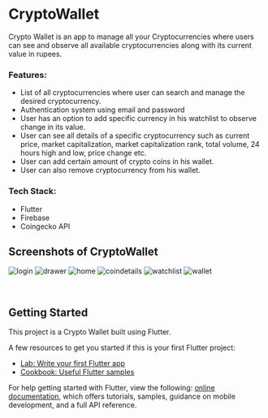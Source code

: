 # CryptoWallet

Crypto Wallet is an app to manage all your Cryptocurrencies where users can see and observe all available cryptocurrencies along with its current value in rupees.

### Features:
- List of all cryptocurrencies where user can search and manage the desired cryptocurrency.
- Authentication system using email and password
- User has an option to add specific currency in his watchlist to observe change in its value.
- User can see all details of a specific cryptocurrency such as current price, market capitalization, market capitalization rank, total volume, 24 hours high and low, price change etc.
- User can add certain amount of crypto coins in his wallet.
- User can also remove cryptocurrency from his wallet.

### Tech Stack:
- Flutter
- Firebase
- Coingecko API

## Screenshots of CryptoWallet
![login](https://github.com/atharvadpatil/CryptoWallet/blob/main/screenshots/login.png)
![drawer](https://github.com/atharvadpatil/CryptoWallet/blob/main/screenshots/drawer.png)
![home](https://github.com/atharvadpatil/CryptoWallet/blob/main/screenshots/home.png)
![coindetails](https://github.com/atharvadpatil/CryptoWallet/blob/main/screenshots/coindetails.png)
![watchlist](https://github.com/atharvadpatil/CryptoWallet/blob/main/screenshots/watchlist.png)
![wallet](https://github.com/atharvadpatil/CryptoWallet/blob/main/screenshots/wallet.png)


<br/>

## Getting Started

This project is a Crypto Wallet built using Flutter.

A few resources to get you started if this is your first Flutter project:

- [Lab: Write your first Flutter app](https://flutter.dev/docs/get-started/codelab)
- [Cookbook: Useful Flutter samples](https://flutter.dev/docs/cookbook)

For help getting started with Flutter, view the following:
[online documentation](https://flutter.dev/docs), which offers tutorials,
samples, guidance on mobile development, and a full API reference.
